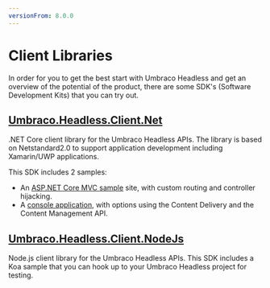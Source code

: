 ```yaml
---
versionFrom: 8.0.0
---
```


# Client Libraries

In order for you to get the best start with Umbraco Headless and get an overview of the potential of the product, there are some SDK's (Software Development Kits) that you can try out. 

## [Umbraco.Headless.Client.Net](https://github.com/umbraco/Umbraco.Headless.Client.Net)

.NET Core client library for the Umbraco Headless APIs. The library is based on Netstandard2.0 to support application development including Xamarin/UWP applications.

This SDK includes 2 samples:

* An [ASP.NET Core MVC sample](https://github.com/umbraco/Umbraco.Headless.Client.Net/tree/master/samples/Umbraco.Headless.Client.Samples.Web) site, with custom routing and controller hijacking.
* A [console application](https://github.com/umbraco/Umbraco.Headless.Client.Net/tree/master/samples/Umbraco.Headless.Client.Samples.Console), with options using the Content Delivery and the Content Management API.

## [Umbraco.Headless.Client.NodeJs](https://github.com/umbraco/Umbraco.Headless.Client.NodeJs)

Node.js client library for the Umbraco Headless APIs. This SDK includes a Koa sample that you can hook up to your Umbraco Headless project for testing.